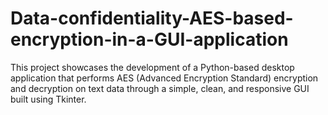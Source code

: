 # Data-confidentiality-AES-based-encryption-in-a-GUI-application
This project showcases the development of a Python-based desktop application that performs AES (Advanced Encryption Standard) encryption and decryption on text data through a simple, clean, and responsive GUI built using Tkinter.
